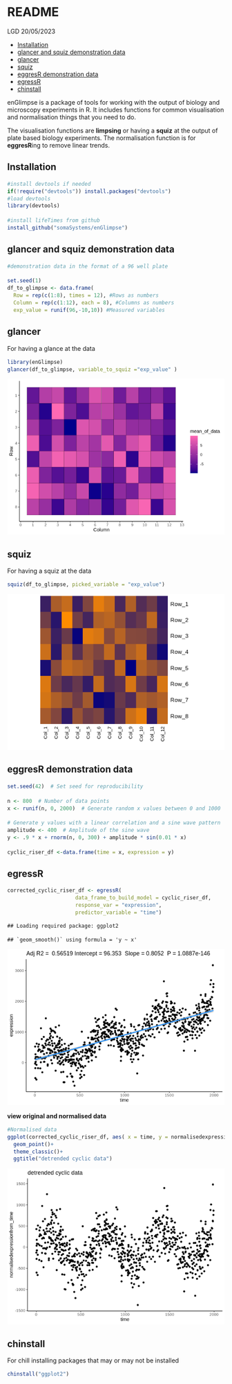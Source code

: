 README
================
LGD
20/05/2023

-   [Installation](#installation)
-   [glancer and squiz demonstration
    data](#glancer-and-squiz-demonstration-data)
-   [glancer](#glancer)
-   [squiz](#squiz)
-   [eggresR demonstration data](#eggresr-demonstration-data)
-   [egressR](#egressr)
-   [chinstall](#chinstall)

enGlimpse is a package of tools for working with the output of biology
and microscopy experiments in R. It includes functions for common
visualisation and normalisation things that you need to do.

The visualisation functions are **limpsing** or having a **squiz** at
the output of plate based biology experiments. The normalisation
function is for **eggresR**ing to remove linear trends.

## Installation

``` r
#install devtools if needed
if(!require("devtools")) install.packages("devtools")
#load devtools
library(devtools)

#install lifeTimes from github
install_github("somaSystems/enGlimpse")
```

## glancer and squiz demonstration data

``` r
#demonstration data in the format of a 96 well plate

set.seed(1)
df_to_glimpse <- data.frame(
  Row = rep(c(1:8), times = 12), #Rows as numbers
  Column = rep(c(1:12), each = 8), #Columns as numbers 
  exp_value = runif(96,-10,10)) #Measured variables
```

## glancer

For having a glance at the data

``` r
library(enGlimpse)
glancer(df_to_glimpse, variable_to_squiz ="exp_value" )
```

![](README_files/figure-gfm/unnamed-chunk-3-1.png)<!-- -->

## squiz

For having a squiz at the data

``` r
squiz(df_to_glimpse, picked_variable = "exp_value")
```

![](README_files/figure-gfm/unnamed-chunk-4-1.png)<!-- -->

## eggresR demonstration data

``` r
set.seed(42)  # Set seed for reproducibility

n <- 800  # Number of data points
x <- runif(n, 0, 2000)  # Generate random x values between 0 and 1000

# Generate y values with a linear correlation and a sine wave pattern
amplitude <- 400  # Amplitude of the sine wave
y <- .9 * x + rnorm(n, 0, 300) + amplitude * sin(0.01 * x)

cyclic_riser_df <-data.frame(time = x, expression = y) 
```

## egressR

``` r
corrected_cyclic_riser_df <- egressR(
                      data_frame_to_build_model = cyclic_riser_df,
                      response_var = "expression",
                      predictor_variable = "time")
```

    ## Loading required package: ggplot2

    ## `geom_smooth()` using formula = 'y ~ x'

![](README_files/figure-gfm/unnamed-chunk-6-1.png)<!-- -->

**view original and normalised data**

``` r
#Normalised data
ggplot(corrected_cyclic_riser_df, aes( x = time, y = normalisedexpressionfrom_time))+
  geom_point()+
  theme_classic()+
  ggtitle("detrended cyclic data")
```

![](README_files/figure-gfm/unnamed-chunk-7-1.png)<!-- -->

## chinstall

For chill installing packages that may or may not be installed

``` r
chinstall("ggplot2")
```
